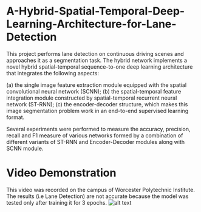 # A-Hybrid-Spatial-Temporal-Deep-Learning-Architecture-for-Lane-Detection
This project performs lane detection on continuous driving scenes and approaches it as a segmentation task. The hybrid network implements a novel hybrid spatial-temporal sequence-to-one deep learning architecture that integrates the following aspects:

(a) the single image feature extraction module equipped with the spatial convolutional neural network (SCNN);
(b) the spatial-temporal feature integration module constructed by spatial-temporal recurrent neural network (ST-RNN);
(c) the encoder-decoder structure, which makes this image segmentation problem work in an end-to-end supervised learning format.

Several experiments were performed to measure the accuracy, precision, recall and F1 measure of various networks formed by a combination of different variants of ST-RNN and Encoder-Decoder modules along with SCNN module.
# Video Demonstration
This video was recorded on the campus of Worcester Polytechnic Institute. The results (i.e Lane Detection) are not accurate because the model was tested only after training it for 3 epochs.
![alt text](https://github.com/DhirajRouniyar/A-Hybrid-Spatial-Temporal-Deep-Learning-Architecture-for-Lane-Detection/blob/main/Images/gitup.gif)
